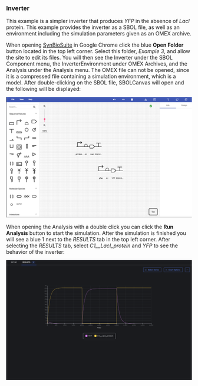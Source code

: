### Inverter

This example is a simpler inverter that produces _YFP_ in the absence of _LacI_ protein. This example provides the inverter as a SBOL file, as well as an environment including the simulation parameters given as an OMEX archive.

When opening [SynBioSuite](https://synbiosuite.org/) in Google Chrome click the blue __Open Folder__ button located in the top left corner. Select this folder, _Example 3_, and allow the site to edit its files. You will then see the Inverter under the SBOL Component menu, the InverterEnvironment under OMEX Archives, and the Analysis under the Analysis menu. The OMEX file can not be opened, since it is a compressed file containing a simulation environment, which is a model. After double-clicking on the SBOL file, SBOLCanvas will open and the following will be displayed:   

![Figure1](../Figures/Inverter.png)

When opening the Analysis with a double click you can click the __Run Analysis__ button to start the simulation. After the simulation is finished you will see a blue 1 next to the _RESULTS_ tab in the top left corner. After selecting the _RESULTS_ tab, select _C1__LacI_protein_ and _YFP_ to see the behavior of the inverter:

![Figure2](../Figures/InverterAnalysis.png)
